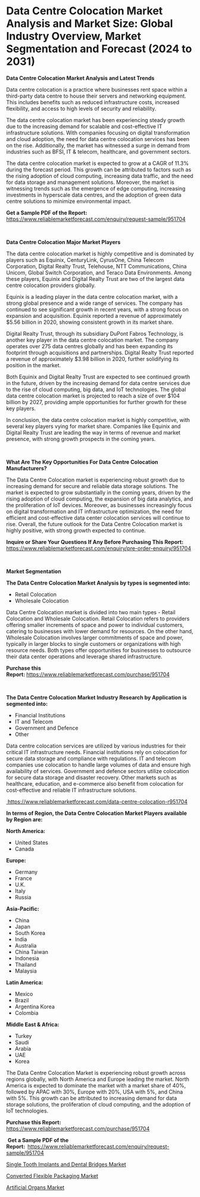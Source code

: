 <p><h1>Data Centre Colocation Market Analysis and Market Size: Global Industry Overview, Market Segmentation and Forecast (2024 to 2031)</h1></p><p><strong>Data Centre Colocation Market Analysis and Latest Trends</strong></p>
<p><p>Data centre colocation is a practice where businesses rent space within a third-party data centre to house their servers and networking equipment. This includes benefits such as reduced infrastructure costs, increased flexibility, and access to high levels of security and reliability.</p><p>The data centre colocation market has been experiencing steady growth due to the increasing demand for scalable and cost-effective IT infrastructure solutions. With companies focusing on digital transformation and cloud adoption, the need for data centre colocation services has been on the rise. Additionally, the market has witnessed a surge in demand from industries such as BFSI, IT & telecom, healthcare, and government sectors.</p><p>The data centre colocation market is expected to grow at a CAGR of 11.3% during the forecast period. This growth can be attributed to factors such as the rising adoption of cloud computing, increasing data traffic, and the need for data storage and management solutions. Moreover, the market is witnessing trends such as the emergence of edge computing, increasing investments in hyperscale data centres, and the adoption of green data centre solutions to minimize environmental impact.</p></p>
<p><strong>Get a Sample PDF of the Report:&nbsp;</strong> <a href="https://www.reliablemarketforecast.com/enquiry/request-sample/951704">https://www.reliablemarketforecast.com/enquiry/request-sample/951704</a></p>
<p>&nbsp;</p>
<p><strong>Data Centre Colocation Major Market Players</strong></p>
<p><p>The data centre colocation market is highly competitive and is dominated by players such as Equinix, CenturyLink, CyrusOne, China Telecom Corporation, Digital Realty Trust, Telehouse, NTT Communications, China Unicom, Global Switch Corporation, and Teraco Data Environments. Among these players, Equinix and Digital Realty Trust are two of the largest data centre colocation providers globally.</p><p>Equinix is a leading player in the data centre colocation market, with a strong global presence and a wide range of services. The company has continued to see significant growth in recent years, with a strong focus on expansion and acquisition. Equinix reported a revenue of approximately $5.56 billion in 2020, showing consistent growth in its market share.</p><p>Digital Realty Trust, through its subsidiary DuPont Fabros Technology, is another key player in the data centre colocation market. The company operates over 275 data centres globally and has been expanding its footprint through acquisitions and partnerships. Digital Realty Trust reported a revenue of approximately $3.98 billion in 2020, further solidifying its position in the market.</p><p>Both Equinix and Digital Realty Trust are expected to see continued growth in the future, driven by the increasing demand for data centre services due to the rise of cloud computing, big data, and IoT technologies. The global data centre colocation market is projected to reach a size of over $104 billion by 2027, providing ample opportunities for further growth for these key players.</p><p>In conclusion, the data centre colocation market is highly competitive, with several key players vying for market share. Companies like Equinix and Digital Realty Trust are leading the way in terms of revenue and market presence, with strong growth prospects in the coming years.</p></p>
<p>&nbsp;</p>
<p><strong>What Are The Key Opportunities For Data Centre Colocation Manufacturers?</strong></p>
<p><p>The Data Centre Colocation market is experiencing robust growth due to increasing demand for secure and reliable data storage solutions. The market is expected to grow substantially in the coming years, driven by the rising adoption of cloud computing, the expansion of big data analytics, and the proliferation of IoT devices. Moreover, as businesses increasingly focus on digital transformation and IT infrastructure optimization, the need for efficient and cost-effective data center colocation services will continue to rise. Overall, the future outlook for the Data Centre Colocation market is highly positive, with strong growth expected to continue.</p></p>
<p><strong>Inquire or Share Your Questions If Any Before Purchasing This Report:</strong> <a href="https://www.reliablemarketforecast.com/enquiry/pre-order-enquiry/951704">https://www.reliablemarketforecast.com/enquiry/pre-order-enquiry/951704</a></p>
<p>&nbsp;</p>
<p><strong>Market Segmentation</strong></p>
<p><strong>The Data Centre Colocation Market Analysis by types is segmented into:</strong></p>
<p><ul><li>Retail Colocation</li><li>Wholesale Colocation</li></ul></p>
<p><p>Data Centre Colocation market is divided into two main types - Retail Colocation and Wholesale Colocation. Retail Colocation refers to providers offering smaller increments of space and power to individual customers, catering to businesses with lower demand for resources. On the other hand, Wholesale Colocation involves larger commitments of space and power, typically in larger blocks to single customers or organizations with high resource needs. Both types offer opportunities for businesses to outsource their data center operations and leverage shared infrastructure.</p></p>
<p><strong>Purchase this Report:&nbsp;</strong><a href="https://www.reliablemarketforecast.com/purchase/951704">https://www.reliablemarketforecast.com/purchase/951704</a></p>
<p>&nbsp;</p>
<p><strong>The Data Centre Colocation Market Industry Research by Application is segmented into:</strong></p>
<p><ul><li>Financial Institutions</li><li>IT and Telecom</li><li>Government and Defence</li><li>Other</li></ul></p>
<p><p>Data centre colocation services are utilized by various industries for their critical IT infrastructure needs. Financial institutions rely on colocation for secure data storage and compliance with regulations. IT and telecom companies use colocation to handle large volumes of data and ensure high availability of services. Government and defence sectors utilize colocation for secure data storage and disaster recovery. Other markets such as healthcare, education, and e-commerce also benefit from colocation for cost-effective and reliable IT infrastructure solutions.</p></p>
<p><a href="https://www.reliablemarketforecast.com/data-centre-colocation-r951704">&nbsp;https://www.reliablemarketforecast.com/data-centre-colocation-r951704</a></p>
<p><strong>In terms of Region, the Data Centre Colocation Market Players available by Region are:</strong></p>
<p>
    <p> <strong> North America: </strong>
        <ul>
            <li>United States</li>
            <li>Canada</li>
        </ul>
        </p> 
    <p> <strong> Europe: </strong>
        <ul>
            <li>Germany</li>
            <li>France</li>
            <li>U.K.</li>
            <li>Italy</li>
            <li>Russia</li>
        </ul>
        </p> 
    <p> <strong> Asia-Pacific: </strong>
        <ul>
            <li>China</li>
            <li>Japan</li>
            <li>South Korea</li>
            <li>India</li>
            <li>Australia</li>
            <li>China Taiwan</li>
            <li>Indonesia</li>
            <li>Thailand</li>
            <li>Malaysia</li>
        </ul>
        </p> 
    <p> <strong> Latin America: </strong>
        <ul>
            <li>Mexico</li>
            <li>Brazil</li>
            <li>Argentina Korea</li>
            <li>Colombia</li>
        </ul>
        </p> 
    <p> <strong> Middle East & Africa: </strong>
        <ul>
            <li>Turkey</li>
            <li>Saudi</li>
            <li>Arabia</li>
            <li>UAE</li>
            <li>Korea</li>
        </ul>
    </p>
    </p>
<p><p>The Data Centre Colocation Market is experiencing robust growth across regions globally, with North America and Europe leading the market. North America is expected to dominate the market with a market share of 40%, followed by APAC with 30%, Europe with 20%, USA with 5%, and China with 5%. This growth can be attributed to increasing demand for data storage solutions, the proliferation of cloud computing, and the adoption of IoT technologies.</p></p>
<p><strong>Purchase this Report: </strong><a href="https://www.reliablemarketforecast.com/purchase/951704">https://www.reliablemarketforecast.com/purchase/951704</a></p>
<p>&nbsp;<strong>Get a Sample PDF of the Report:&nbsp;&nbsp;</strong><a href="https://www.reliablemarketforecast.com/enquiry/request-sample/951704">https://www.reliablemarketforecast.com/enquiry/request-sample/951704</a></p>
<p><strong></strong></p>
<p><p><a href="https://www.linkedin.com/pulse/single-tooth-implants-dental-bridges-market-size-growth-trends-gmwmc">Single Tooth Implants and Dental Bridges Market</a></p><p><a href="https://www.linkedin.com/pulse/converted-flexible-packaging-market-share-new-trends-analysis-its-om3hf">Converted Flexible Packaging Market</a></p><p><a href="https://www.linkedin.com/pulse/artificial-organs-market-emerging-trends-future-prospects-uooac">Artificial Organs Market</a></p></p>